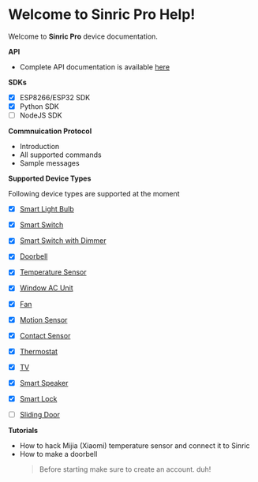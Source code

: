 # Welcome to Sinric Pro Help!

Welcome to **Sinric Pro** device documentation.

**API**
 - Complete API documentation is available [here](https://apidocs.sinric.pro/)

**SDKs**
 - [x] ESP8266/ESP32 SDK
 - [x] Python SDK
 - [ ] NodeJS SDK

**Commnuication Protocol**
 - Introduction
 - All supported commands 
 - Sample messages

**Supported Device Types**

Following device types are supported at the moment

 - [x] [Smart Light Bulb](devices/Smart%20Light%20Bulb.md)
 - [x] [Smart Switch](devices/Smart%20Switch.md)
 - [x] [Smart Switch with Dimmer](devices/Smart%20Switch%20with%20Dimmer.md)
 - [x] [Doorbell](devices/Doorbell.md)
 - [x] [Temperature Sensor](devices/Temperature%20Sensor.md)
 - [x] [Window AC Unit](devices/Window%20AC%20Unit.md)
 - [x] [Fan](devices/Fan.md)
 - [x] [Motion Sensor](devices/Motion%20Sensor.md)
 - [x] [Contact Sensor](devices/Contact%20Sensor.md)
 - [x] [Thermostat](devices/Thermostat.md)
 - [x] [TV](devices/TV.md)
 - [x] [Smart Speaker](devices/Smart%20Light%20Bulb.md)
 - [x] [Smart Lock](devices/Smart%20Light%20Bulb.md)
 - [ ] [Sliding Door](devices/Sliding%20Door.md)
 

**Tutorials**
 - How to hack Mijia (Xiaomi) temperature  sensor and connect it to Sinric 
 - How to make a doorbell
 	> Before starting make sure to create an account. duh!

        

<!--stackedit_data:
eyJoaXN0b3J5IjpbLTY2NDgzNzQzMV19
-->